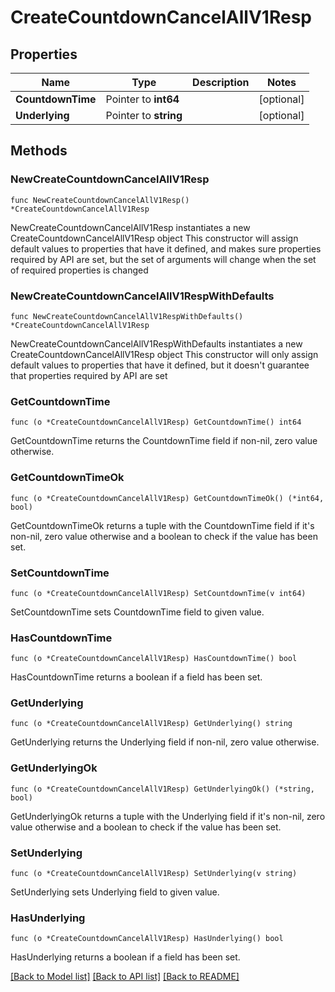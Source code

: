 # CreateCountdownCancelAllV1Resp

## Properties

Name | Type | Description | Notes
------------ | ------------- | ------------- | -------------
**CountdownTime** | Pointer to **int64** |  | [optional] 
**Underlying** | Pointer to **string** |  | [optional] 

## Methods

### NewCreateCountdownCancelAllV1Resp

`func NewCreateCountdownCancelAllV1Resp() *CreateCountdownCancelAllV1Resp`

NewCreateCountdownCancelAllV1Resp instantiates a new CreateCountdownCancelAllV1Resp object
This constructor will assign default values to properties that have it defined,
and makes sure properties required by API are set, but the set of arguments
will change when the set of required properties is changed

### NewCreateCountdownCancelAllV1RespWithDefaults

`func NewCreateCountdownCancelAllV1RespWithDefaults() *CreateCountdownCancelAllV1Resp`

NewCreateCountdownCancelAllV1RespWithDefaults instantiates a new CreateCountdownCancelAllV1Resp object
This constructor will only assign default values to properties that have it defined,
but it doesn't guarantee that properties required by API are set

### GetCountdownTime

`func (o *CreateCountdownCancelAllV1Resp) GetCountdownTime() int64`

GetCountdownTime returns the CountdownTime field if non-nil, zero value otherwise.

### GetCountdownTimeOk

`func (o *CreateCountdownCancelAllV1Resp) GetCountdownTimeOk() (*int64, bool)`

GetCountdownTimeOk returns a tuple with the CountdownTime field if it's non-nil, zero value otherwise
and a boolean to check if the value has been set.

### SetCountdownTime

`func (o *CreateCountdownCancelAllV1Resp) SetCountdownTime(v int64)`

SetCountdownTime sets CountdownTime field to given value.

### HasCountdownTime

`func (o *CreateCountdownCancelAllV1Resp) HasCountdownTime() bool`

HasCountdownTime returns a boolean if a field has been set.

### GetUnderlying

`func (o *CreateCountdownCancelAllV1Resp) GetUnderlying() string`

GetUnderlying returns the Underlying field if non-nil, zero value otherwise.

### GetUnderlyingOk

`func (o *CreateCountdownCancelAllV1Resp) GetUnderlyingOk() (*string, bool)`

GetUnderlyingOk returns a tuple with the Underlying field if it's non-nil, zero value otherwise
and a boolean to check if the value has been set.

### SetUnderlying

`func (o *CreateCountdownCancelAllV1Resp) SetUnderlying(v string)`

SetUnderlying sets Underlying field to given value.

### HasUnderlying

`func (o *CreateCountdownCancelAllV1Resp) HasUnderlying() bool`

HasUnderlying returns a boolean if a field has been set.


[[Back to Model list]](../README.md#documentation-for-models) [[Back to API list]](../README.md#documentation-for-api-endpoints) [[Back to README]](../README.md)


